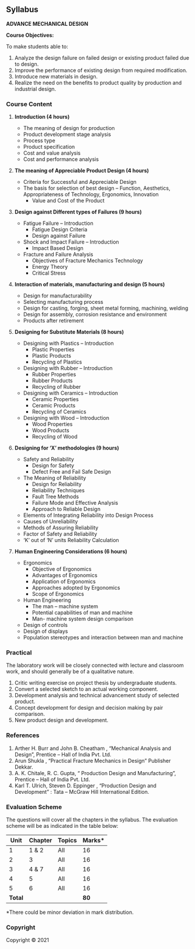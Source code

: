 ## Syllabus

**ADVANCE MECHANICAL DESIGN**

**Course Objectives:**

To make students able to:

1. Analyze the design failure on failed design or existing product failed due to design.
2. Improve the performance of existing design from required modification.
3. Introduce new materials in design.
4. Realize the need on the benefits to product quality by production and industrial design.

### Course Content

1. **Introduction (4 hours)**
   - The meaning of design for production
   - Product development stage analysis
   - Process type
   - Product specification
   - Cost and value analysis
   - Cost and performance analysis

2. **The meaning of Appreciable Product Design (4 hours)**
   - Criteria for Successful and Appreciable Design
   - The basis for selection of best design – Function, Aesthetics, Appropriateness of Technology, Ergonomics, Innovation
     - Value and Cost of the Product

3. **Design against Different types of Failures (9 hours)**
   - Fatigue Failure – Introduction
     - Fatigue Design Criteria
     - Design against Failure
   - Shock and Impact Failure – Introduction
     - Impact Based Design
   - Fracture and Failure Analysis
     - Objectives of Fracture Mechanics Technology
     - Energy Theory
     - Critical Stress

4. **Interaction of materials, manufacturing and design (5 hours)**
   - Design for manufacturability
   - Selecting manufacturing process
   - Design for casting, forging, sheet metal forming, machining, welding
   - Design for assembly, corrosion resistance and environment
   - Products after retirement

5. **Designing for Substitute Materials (8 hours)**
   - Designing with Plastics – Introduction
     - Plastic Properties
     - Plastic Products
     - Recycling of Plastics
   - Designing with Rubber – Introduction
     - Rubber Properties
     - Rubber Products
     - Recycling of Rubber
   - Designing with Ceramics – Introduction
     - Ceramic Properties
     - Ceramic Products
     - Recycling of Ceramics
   - Designing with Wood – Introduction
     - Wood Properties
     - Wood Products
     - Recycling of Wood

6. **Designing for ‘X’ methodologies (9 hours)**
   - Safety and Reliability
     - Design for Safety
     - Defect Free and Fail Safe Design
   - The Meaning of Reliability
     - Design for Reliability
     - Reliability Techniques
     - Fault Tree Methods
     - Failure Mode and Effective Analysis
     - Approach to Reliable Design
   - Elements of Integrating Reliability into Design Process
   - Causes of Unreliability
   - Methods of Assuring Reliability
   - Factor of Safety and Reliability
   - ‘K’ out of ‘N’ units Reliability Calculation

7. **Human Engineering Considerations (6 hours)**
   - Ergonomics
     - Objective of Ergonomics
     - Advantages of Ergonomics
     - Application of Ergonomics
     - Approaches adopted by Ergonomics
     - Scope of Ergonomics
   - Human Engineering
     - The man – machine system
     - Potential capabilities of man and machine
     - Man- machine system design comparison
   - Design of controls
   - Design of displays
   - Population stereotypes and interaction between man and machine

### Practical

The laboratory work will be closely connected with lecture and classroom work, and should generally be of a qualitative nature.

1. Critic writing exercise on project thesis by undergraduate students.
2. Convert a selected sketch to an actual working component.
3. Development analysis and technical advancement study of selected product.
4. Concept development for design and decision making by pair comparison.
5. New product design and development.

### References

1. Arther H. Burr and John B. Cheatham , “Mechanical Analysis and Design”, Prentice – Hall of India Pvt. Ltd.
2. Arun Shukla , “Practical Fracture Mechanics in Design” Publisher Dekkar.
3. A. K. Chitale, R. C. Gupta, “ Production Design and Manufacturing”, Prentice – Hall of India Pvt. Ltd.
4. Karl T. Ulrich, Steven D. Eppinger , “Production Design and Development” : Tata – McGraw Hill International Edition.

### Evaluation Scheme

The questions will cover all the chapters in the syllabus. The evaluation scheme will be as indicated in the table below:

| Unit | Chapter | Topics | Marks* |
|---|---|---|---|
| 1 | 1 & 2 | All | 16 |
| 2 | 3 | All | 16 |
| 3 | 4 & 7 | All | 16 |
| 4 | 5 | All | 16 |
| 5 | 6 | All | 16 |
| **Total** |  |  | **80** |

\*There could be minor deviation in mark distribution.

### Copyright

Copyright &copy; 2021